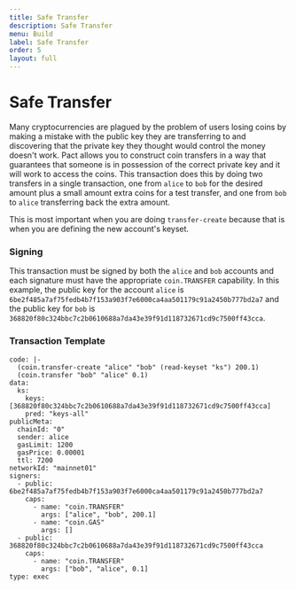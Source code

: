 ```yaml
---
title: Safe Transfer
description: Safe Transfer
menu: Build
label: Safe Transfer
order: 5
layout: full
---
```


# Safe Transfer

Many cryptocurrencies are plagued by the problem of users losing coins by making
a mistake with the public key they are transferring to and discovering that the
private key they thought would control the money doesn't work. Pact allows you
to construct coin transfers in a way that guarantees that someone is in
possession of the correct private key and it will work to access the coins. This
transaction does this by doing two transfers in a single transaction, one from
`alice` to `bob` for the desired amount plus a small amount extra coins for a
test transfer, and one from `bob` to `alice` transferring back the extra amount.

This is most important when you are doing `transfer-create` because that is when
you are defining the new account's keyset.

### Signing

This transaction must be signed by both the `alice` and `bob` accounts and each
signature must have the appropriate `coin.TRANSFER` capability. In this example,
the public key for the account `alice` is
`6be2f485a7af75fedb4b7f153a903f7e6000ca4aa501179c91a2450b777bd2a7` and the
public key for `bob` is
`368820f80c324bbc7c2b0610688a7da43e39f91d118732671cd9c7500ff43cca`.

### Transaction Template

```pact title=" "
code: |-
  (coin.transfer-create "alice" "bob" (read-keyset "ks") 200.1)
  (coin.transfer "bob" "alice" 0.1)
data:
  ks:
    keys: [368820f80c324bbc7c2b0610688a7da43e39f91d118732671cd9c7500ff43cca]
    pred: "keys-all"
publicMeta:
  chainId: "0"
  sender: alice
  gasLimit: 1200
  gasPrice: 0.00001
  ttl: 7200
networkId: "mainnet01"
signers:
  - public: 6be2f485a7af75fedb4b7f153a903f7e6000ca4aa501179c91a2450b777bd2a7
    caps:
      - name: "coin.TRANSFER"
        args: ["alice", "bob", 200.1]
      - name: "coin.GAS"
        args: []
  - public: 368820f80c324bbc7c2b0610688a7da43e39f91d118732671cd9c7500ff43cca
    caps:
      - name: "coin.TRANSFER"
        args: ["bob", "alice", 0.1]
type: exec
```
